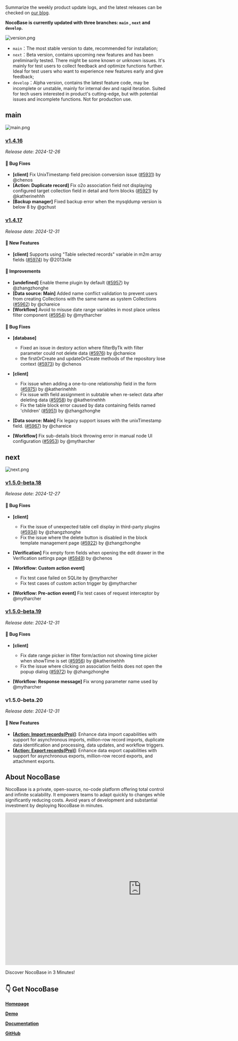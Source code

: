Summarize the weekly product update logs, and the latest releases can be checked on [our blog](https://www.nocobase.com/en/blog/tags/release-notes).

**NocoBase is currently updated with three branches: `main` , `next` and `develop`.**

![version.png](https://static-docs.nocobase.com/ba5f04e27e99c625cb3822da5df07860.png)

* `main`：The most stable version to date, recommended for installation;
* `next`：Beta version, contains upcoming new features and has been preliminarily tested. There might be some known or unknown issues. It's mainly for test users to collect feedback and optimize functions further. Ideal for test users who want to experience new features early and give feedback;
* `develop`：Alpha version, contains the latest feature code, may be incomplete or unstable, mainly for internal dev and rapid iteration. Suited for tech users interested in product's cutting-edge, but with potential issues and incomplete functions. Not for production use.

## main

![main.png](https://static-docs.nocobase.com/47a3c71734c1d0f908b51f9ebd53c0ac.png)

### [v1.4.16](https://www.nocobase.com/en/blog/v1.4.16)

*Release date: 2024-12-26*

#### 🐛 Bug Fixes

- **[client]** Fix UnixTimestamp field precision conversion issue ([#5931](https://github.com/nocobase/nocobase/pull/5931)) by @chenos
- **[Action: Duplicate record]** Fix o2o association field not  displaying configured target collection field in detail and form blocks ([#5921](https://github.com/nocobase/nocobase/pull/5921)) by @katherinehhh
- **[Backup manager]** Fixed backup error when the mysqldump version is below 8 by @gchust

### [v1.4.17](https://www.nocobase.com/en/blog/v1.4.17)

*Release date: 2024-12-31*

#### 🎉 New Features

- **[client]** Supports using "Table selected records" variable in m2m array fields ([#5974](https://github.com/nocobase/nocobase/pull/5974)) by @2013xile

#### 🚀 Improvements

- **[undefined]** Enable theme plugin by default ([#5957](https://github.com/nocobase/nocobase/pull/5957)) by @zhangzhonghe
- **[Data source: Main]** Added name conflict validation to prevent users from creating Collections with the same name as system Collections ([#5962](https://github.com/nocobase/nocobase/pull/5962)) by @chareice
- **[Workflow]** Avoid to misuse date range variables in most place unless filter component ([#5954](https://github.com/nocobase/nocobase/pull/5954)) by @mytharcher

#### 🐛 Bug Fixes

- **[database]**

  - Fixed an issue in destory action where filterByTk with filter parameter could not delete data ([#5976](https://github.com/nocobase/nocobase/pull/5976)) by @chareice
  - the firstOrCreate and updateOrCreate methods of the repository lose context ([#5973](https://github.com/nocobase/nocobase/pull/5973)) by @chenos
- **[client]**

  - Fix  issue  when adding a one-to-one relationship field in the form ([#5975](https://github.com/nocobase/nocobase/pull/5975)) by @katherinehhh
  - Fix issue with field assignment in subtable when re-select data after deleting data ([#5958](https://github.com/nocobase/nocobase/pull/5958)) by @katherinehhh
  - Fix the table block error caused by data containing fields named 'children' ([#5951](https://github.com/nocobase/nocobase/pull/5951)) by @zhangzhonghe
- **[Data source: Main]** Fix legacy support issues with the unixTimestamp field. ([#5967](https://github.com/nocobase/nocobase/pull/5967)) by @chareice
- **[Workflow]** Fix sub-details block throwing error in manual node UI configuration ([#5953](https://github.com/nocobase/nocobase/pull/5953)) by @mytharcher

## next

![next.png](https://static-docs.nocobase.com/8ed17a0f08cc585018f6de6c8b13947d.png)

### [v1.5.0-beta.18](https://www.nocobase.com/en/blog/v1.5.0-beta.18)

*Release date: 2024-12-27*

#### 🐛 Bug Fixes

- **[client]**

  - Fix the issue of unexpected table cell display in third-party plugins ([#5934](https://github.com/nocobase/nocobase/pull/5934)) by @zhangzhonghe
  - Fix the issue where the delete button is disabled in the block template management page ([#5922](https://github.com/nocobase/nocobase/pull/5922)) by @zhangzhonghe
- **[Verification]** Fix empty form fields when opening the edit drawer in the Verification settings page ([#5949](https://github.com/nocobase/nocobase/pull/5949)) by @chenos
- **[Workflow: Custom action event]**

  - Fix test case failed on SQLite by @mytharcher
  - Fix test cases of custom action trigger by @mytharcher
- **[Workflow: Pre-action event]** Fix test cases of request interceptor by @mytharcher

### [v1.5.0-beta.19](https://www.nocobase.com/en/blog/v1.5.0-beta.19)

*Release date: 2024-12-31*

#### 🐛 Bug Fixes

- **[client]**

  - Fix date range picker in filter form/action not showing time picker when showTime is set ([#5956](https://github.com/nocobase/nocobase/pull/5956)) by @katherinehhh
  - Fix the issue where clicking on association fields does not open the popup dialog ([#5972](https://github.com/nocobase/nocobase/pull/5972)) by @zhangzhonghe
- **[Workflow: Response message]** Fix wrong parameter name used by @mytharcher

### v1.5.0-beta.20

*Release date: 2024-12-31*

#### 🎉 New Features

- **[[Action: Import records(Pro)](https://docs.nocobase.com/handbook/action-import-pro)]**: Enhance data import capabilities with support for asynchronous imports, million-row record imports, duplicate data identification and processing, data updates, and workflow triggers.
- **[[Action: Export records(Pro)](https://docs.nocobase.com/handbook/action-export-pro)]**: Enhance data export capabilities with support for asynchronous exports, million-row record exports, and attachment exports.

## About NocoBase

NocoBase is a private, open-source, no-code platform offering total control and infinite scalability. It empowers teams to adapt quickly to changes while significantly reducing costs. Avoid years of development and substantial investment by deploying NocoBase in minutes.

<iframe src="https://cdn.embedly.com/widgets/media.html?src=https%3A%2F%2Fwww.youtube.com%2Fembed%2FhOM2MyzHn9I&display_name=YouTube&url=https%3A%2F%2Fwww.youtube.com%2Fwatch%3Fv%3DhOM2MyzHn9I&image=http%3A%2F%2Fi.ytimg.com%2Fvi%2FhOM2MyzHn9I%2Fhqdefault.jpg&key=a19fcc184b9711e1b4764040d3dc5c07&type=text%2Fhtml&schema=youtube" allowfullscreen="" frameborder="0" height="480" width="854" title="" class="dc n pc cp bh" scrolling="no"></iframe>

Discover NocoBase in 3 Minutes!

## 👇 Get NocoBase

[**Homepage**](https://www.nocobase.com/)

[**Demo**](https://demo.nocobase.com/new)

[**Documentation**](https://docs.nocobase.com/)

[**GitHub**](https://github.com/nocobase/nocobase)
